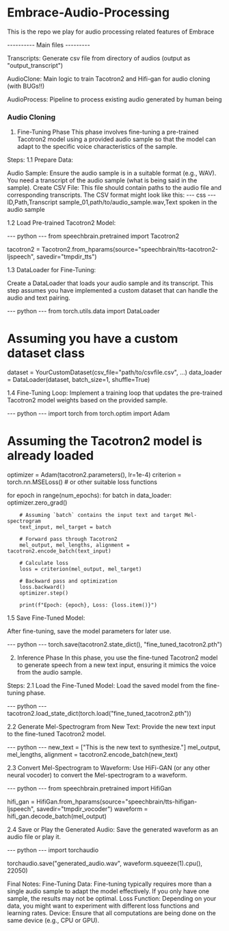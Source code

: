 # Embrace-Audio-Processing
This is the repo we play for audio processing related features of Embrace

---------- Main files ---------

Transcripts: Generate csv file from directory of audios (output as "output_transcript")

AudioClone: Main logic to train Tacotron2 and Hifi-gan for audio cloning (with BUGs!!)

AudioProcess: Pipeline to process existing audio generated by human being


### Audio Cloning ###
1. Fine-Tuning Phase
This phase involves fine-tuning a pre-trained Tacotron2 model using a provided audio sample so that the model can adapt to the specific voice characteristics of the sample.

Steps:
1.1 Prepare Data:

Audio Sample: Ensure the audio sample is in a suitable format (e.g., WAV). You need a transcript of the audio sample (what is being said in the sample).
Create CSV File: This file should contain paths to the audio file and corresponding transcripts. The CSV format might look like this:
--- css ---
ID,Path,Transcript
sample_01,path/to/audio_sample.wav,Text spoken in the audio sample

1.2 Load Pre-trained Tacotron2 Model:

--- python ---
from speechbrain.pretrained import Tacotron2

tacotron2 = Tacotron2.from_hparams(source="speechbrain/tts-tacotron2-ljspeech", savedir="tmpdir_tts")

1.3 DataLoader for Fine-Tuning:

Create a DataLoader that loads your audio sample and its transcript. This step assumes you have implemented a custom dataset that can handle the audio and text pairing.

--- python ---
from torch.utils.data import DataLoader

# Assuming you have a custom dataset class
dataset = YourCustomDataset(csv_file="path/to/csvfile.csv", ...)
data_loader = DataLoader(dataset, batch_size=1, shuffle=True)

1.4 Fine-Tuning Loop:
Implement a training loop that updates the pre-trained Tacotron2 model weights based on the provided sample.

--- python ---
import torch
from torch.optim import Adam

# Assuming the Tacotron2 model is already loaded
optimizer = Adam(tacotron2.parameters(), lr=1e-4)
criterion = torch.nn.MSELoss()  # or other suitable loss functions

for epoch in range(num_epochs):
    for batch in data_loader:
        optimizer.zero_grad()
        
        # Assuming `batch` contains the input text and target Mel-spectrogram
        text_input, mel_target = batch
        
        # Forward pass through Tacotron2
        mel_output, mel_lengths, alignment = tacotron2.encode_batch(text_input)
        
        # Calculate loss
        loss = criterion(mel_output, mel_target)
        
        # Backward pass and optimization
        loss.backward()
        optimizer.step()
        
        print(f"Epoch: {epoch}, Loss: {loss.item()}")

1.5 Save Fine-Tuned Model:

After fine-tuning, save the model parameters for later use.

--- python ---
torch.save(tacotron2.state_dict(), "fine_tuned_tacotron2.pth")


2. Inference Phase
In this phase, you use the fine-tuned Tacotron2 model to generate speech from a new text input, ensuring it mimics the voice from the audio sample.

Steps:
2.1 Load the Fine-Tuned Model:
Load the saved model from the fine-tuning phase.

--- python ---
tacotron2.load_state_dict(torch.load("fine_tuned_tacotron2.pth"))


2.2 Generate Mel-Spectrogram from New Text:
Provide the new text input to the fine-tuned Tacotron2 model.

--- python ---
new_text = ["This is the new text to synthesize."]
mel_output, mel_lengths, alignment = tacotron2.encode_batch(new_text)


2.3 Convert Mel-Spectrogram to Waveform:
Use HiFi-GAN (or any other neural vocoder) to convert the Mel-spectrogram to a waveform.

--- python ---
from speechbrain.pretrained import HifiGan

hifi_gan = HifiGan.from_hparams(source="speechbrain/tts-hifigan-ljspeech", savedir="tmpdir_vocoder")
waveform = hifi_gan.decode_batch(mel_output)

2.4 Save or Play the Generated Audio:
Save the generated waveform as an audio file or play it.

--- python ---
import torchaudio

torchaudio.save("generated_audio.wav", waveform.squeeze(1).cpu(), 22050)

Final Notes:
Fine-Tuning Data: Fine-tuning typically requires more than a single audio sample to adapt the model effectively. If you only have one sample, the results may not be optimal.
Loss Function: Depending on your data, you might want to experiment with different loss functions and learning rates.
Device: Ensure that all computations are being done on the same device (e.g., CPU or GPU).

######

